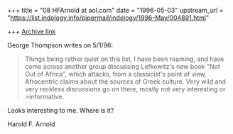 +++
title = "08 HFArnold at aol.com"
date = "1996-05-03"
upstream_url = "https://list.indology.info/pipermail/indology/1996-May/004891.html"

+++
[Archive link](https://list.indology.info/pipermail/indology/1996-May/004891.html)

George Thompson writes on 5/1/96:

> Things being rather quiet on this list, I have been roaming, and have come
> across another group discussing Lefkowitz's new book "Not Out of Africa",
> which attacks, from a classicist's point of view, Afrocentric claims about
> the sources of Greek culture.
> Very wild and very reckless discussions go on there, mostly not very
>interesting or >informative.

Looks interesting to me. Where is it?

Harold F. Arnold




